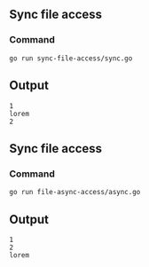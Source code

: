 ## Sync file access
### Command
```
go run sync-file-access/sync.go
```

## Output
```
1
lorem
2
```

## Sync file access
### Command
```
go run file-async-access/async.go
```

## Output
```
1
2
lorem
```
